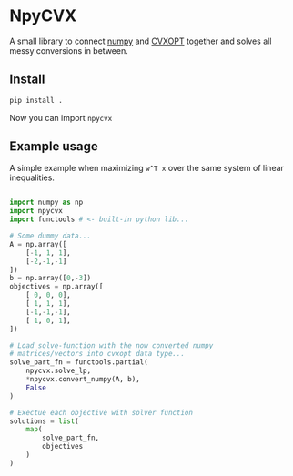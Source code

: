 # NpyCVX
A small library to connect [numpy](https://numpy.org/) and [CVXOPT](https://cvxopt.org/) together and solves all messy conversions in between.

## Install
```bash
pip install .
```
Now you can import `npycvx`

## Example usage
A simple example when maximizing `w^T x` over the same system of linear inequalities.
```python

import numpy as np
import npycvx
import functools # <- built-in python lib... 

# Some dummy data...
A = np.array([
    [-1, 1, 1],
    [-2,-1,-1]
])
b = np.array([0,-3])
objectives = np.array([
    [ 0, 0, 0],
    [ 1, 1, 1],
    [-1,-1,-1],
    [ 1, 0, 1],
])

# Load solve-function with the now converted numpy
# matrices/vectors into cvxopt data type...
solve_part_fn = functools.partial(
    npycvx.solve_lp, 
    *npycvx.convert_numpy(A, b), 
    False
)

# Exectue each objective with solver function
solutions = list(
    map(
        solve_part_fn, 
        objectives
    )
)
```